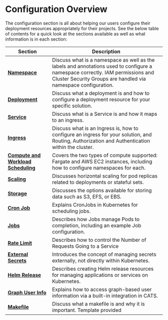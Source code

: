 # Configuration Overview

The configuration section is all about helping our users configure their deployment resources appropriately for their projects. See the below table of contents for a quick look at the sections available as well as what information is in each section:


| Section                                    | Description |
|--------------------------------------------|-------------|
| [**Namespace**](./Namespace.md)                 | Discuss what is a namespace as well as the labels and annotations used to configure a namespace correctly. IAM permissions and Cluster Security Groups are handled via namespace configuration. |
| [**Deployment**](./Deployment.md)                 | Discuss what a deployment is and how to configure a deployment resource for your specific solution.  |
| [**Service**](./Service.md)                 | Discuss what is a Service is and how it maps to an ingress.  |
| [**Ingress**](./Ingress.md)                 | Discuss what is an Ingress is, how to configure an ingress for your solution, and Routing, Authorization and Authentication within the cluster. |
| [**Compute and Workload Scheduling**](./ComputeAndWorkloadScheduling.md)                                | Covers the two types of compute supported: Fargate and AWS EC2 instances, including how to configure namespaces for each. |
| [**Scaling**](./Scaling.md)                                | Discusses horizontal scaling for pod replicas related to deployments or stateful sets. |
| [**Storage**](./Storage.md)                                | Discusses the options available for storing data such as S3, EFS, or EBS. |
| [**Cron Job**](./CronJob.md)                               | Explains CronJobs in Kubernetes for scheduling jobs. |
| [**Jobs**](./Jobs.md)                                   | Describes how Jobs manage Pods to completion, including an example Job configuration. |
| [**Rate Limit**](./RateLimit.md)                                   | Describes how to control the Number of Requests Going to a Service |
| [**External Secrets**](./ExternalSecrets.md)                       | Introduces the concept of managing secrets externally, not directly within Kubernetes. |
| [**Helm Release**](./HelmRelease.md)                           | Describes creating Helm release resources for managing applications or services on Kubernetes. |
| [**Graph User Info**](./GraphUserInfo.md)                        | Explains how to access graph-based user information via a built-in integration in CATS. |
| [**Makefile**](./Makefile.md)                | Discuss what a makefile is and why it is important. Template provided |

